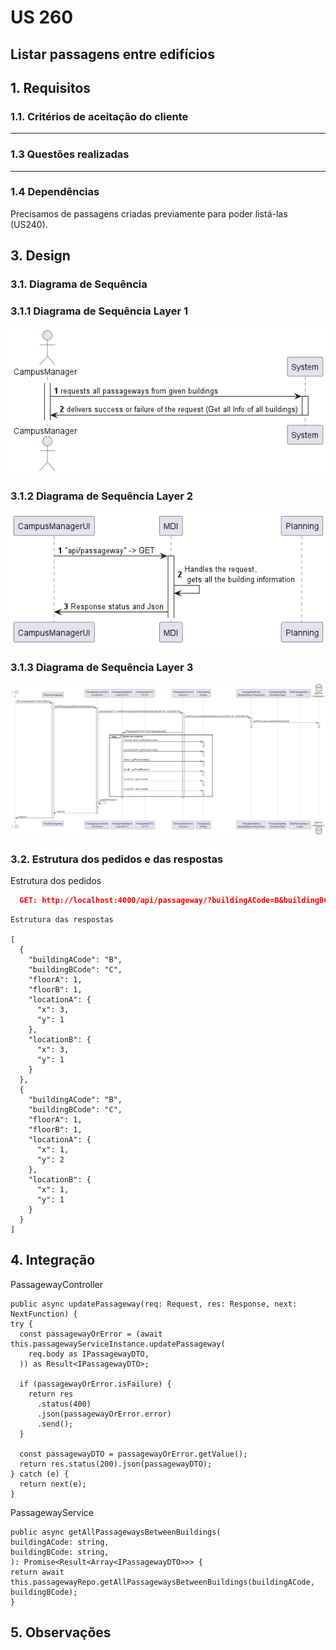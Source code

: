 # US 260

## Listar passagens entre edifícios

## 1. Requisitos

### 1.1. Critérios de aceitação do cliente

---

### 1.3 Questões realizadas

---

### 1.4 Dependências

  Precisamos de passagens criadas previamente para poder listá-las (US240).


## 3. Design

### 3.1. Diagrama de Sequência

### 3.1.1 Diagrama de Sequência Layer 1
![SD](./SD_1.png)
### 3.1.2 Diagrama de Sequência Layer 2
![SD](./SD_2.png)
### 3.1.3 Diagrama de Sequência Layer 3
![SD](./SD_3.png)


### 3.2. Estrutura dos pedidos e das respostas
Estrutura dos pedidos
```json
  GET: http://localhost:4000/api/passageway/?buildingACode=B&buildingBCode=C
```

```
Estrutura das respostas

[
  {
    "buildingACode": "B",
    "buildingBCode": "C",
    "floorA": 1,
    "floorB": 1,
    "locationA": {
      "x": 3,
      "y": 1
    },
    "locationB": {
      "x": 3,
      "y": 1
    }
  },
  {
    "buildingACode": "B",
    "buildingBCode": "C",
    "floorA": 1,
    "floorB": 1,
    "locationA": {
      "x": 1,
      "y": 2
    },
    "locationB": {
      "x": 1,
      "y": 1
    }
  }
]

```

## 4. Integração
PassagewayController

    public async updatePassageway(req: Request, res: Response, next: NextFunction) {
    try {
      const passagewayOrError = (await this.passagewayServiceInstance.updatePassageway(
        req.body as IPassagewayDTO,
      )) as Result<IPassagewayDTO>;

      if (passagewayOrError.isFailure) {
        return res
          .status(400)
          .json(passagewayOrError.error)
          .send();
      }

      const passagewayDTO = passagewayOrError.getValue();
      return res.status(200).json(passagewayDTO);
    } catch (e) {
      return next(e);
    }

PassagewayService

    public async getAllPassagewaysBetweenBuildings(
    buildingACode: string,
    buildingBCode: string,
    ): Promise<Result<Array<IPassagewayDTO>>> {
    return await this.passagewayRepo.getAllPassagewaysBetweenBuildings(buildingACode, buildingBCode);
    }

## 5. Observações
